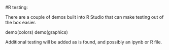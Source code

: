 #R testing: 

There are a couple of demos built into R Studio that can make testing out of the box easier. 

  demo(colors)
  demo(graphics)
 
 
Additional testing will be added as is found, and possibly an ipynb or R file. 
